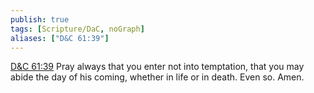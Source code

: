 ```yaml
---
publish: true
tags: [Scripture/DaC, noGraph]
aliases: ["D&C 61:39"]
---
```

[D&C 61:39](https://churchofjesuschrist.org/study/scriptures/dc-testament/dc/61?lang=eng&id=p39#p39) Pray always that you enter not into temptation, that you may abide the day of his coming, whether in life or in death. Even so. Amen.





